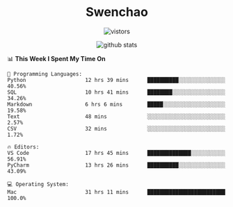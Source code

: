 <h1 align="center">Swenchao</h3>

<p align="center">
  <img src="https://visitor-badge.glitch.me/badge?page_id=Swenchao" alt="vistors" />
</p>

<p align="center">
  <img src="https://github-readme-stats.vercel.app/api?username=Swenchao&count_private=true&show_icons=true&theme=vue-dark&hide_title=true" alt="github stats" />
</p>

<!--START_SECTION:waka-->
📊 **This Week I Spent My Time On** 

```text
💬 Programming Languages: 
Python                   12 hrs 39 mins      ██████████░░░░░░░░░░░░░░░   40.56% 
SQL                      10 hrs 41 mins      ████████░░░░░░░░░░░░░░░░░   34.26% 
Markdown                 6 hrs 6 mins        █████░░░░░░░░░░░░░░░░░░░░   19.58% 
Text                     48 mins             ░░░░░░░░░░░░░░░░░░░░░░░░░   2.57% 
CSV                      32 mins             ░░░░░░░░░░░░░░░░░░░░░░░░░   1.72%

🔥 Editors: 
VS Code                  17 hrs 45 mins      ██████████████░░░░░░░░░░░   56.91% 
PyCharm                  13 hrs 26 mins      ██████████░░░░░░░░░░░░░░░   43.09%

💻 Operating System: 
Mac                      31 hrs 11 mins      █████████████████████████   100.0%

```


<!--END_SECTION:waka-->
